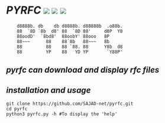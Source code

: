 # *PYRFC*   <img src="https://img.shields.io/badge/License-GPLv3-blue"/> <img src="https://img.shields.io/badge/python-up%20to%20date-red"/>  <img src="https://img.shields.io/badge/version-0.4-yellow"/>

        d8888b. db    db d8888b. d88888b  .o88b.
        88  `8D `8b  d8' 88  `8D 88'     d8P  Y8
        88oodD'  `8bd8'  88oobY' 88ooo   8P      
        88~~~      88    88`8b   88~~~   8b      
        88         88    88 `88. 88      Y8b  d8
        88         YP    88   YD YP       `Y88P'


## *pyrfc can download and display rfc files*

## *installation and usage*

    git clone https://github.com/SAJAD-net/pyrfc.git
    cd pyrfc
    python3 pyrfc.py -h #To display the 'help'
